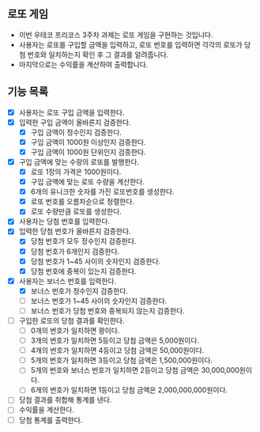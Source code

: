## 로또 게임

- 이번 우테코 프리코스 3주차 과제는 로또 게임을 구현하는 것입니다.
- 사용자는 로또를 구입할 금액을 입력하고, 로또 번호를 입력하면 각각의 로또가 당첨 번호와 일치하는지 확인 후 그 결과를 알려줍니다.
- 마지막으로는 수익률을 계산하여 출력합니다.

## 기능 목록

- [x] 사용자는 로또 구입 금액을 입력한다.
- [x] 입력한 구입 금액이 올바른지 검증한다.
    - [x] 구입 금액이 정수인지 검증한다.
    - [x] 구입 금액이 1000원 이상인지 검증한다.
    - [x] 구입 금액이 1000원 단위인지 검증한다.
- [x] 구입 금액에 맞는 수량의 로또를 발행한다.
    - [x] 로또 1장의 가격은 1000원이다.
    - [x] 구입 금액에 맞는 로또 수량을 계산한다.
    - [x] 6개의 유니크한 숫자를 가진 로또번호를 생성한다.
    - [x] 로또 번호를 오름차순으로 정렬한다.
    - [x] 로또 수량만큼 로또를 생성한다.
- [x] 사용자는 당첨 번호를 입력한다.
- [x] 입력한 당첨 번호가 올바른지 검증한다.
    - [x] 당첨 번호가 모두 정수인지 검증한다.
    - [x] 당첨 번호가 6개인지 검증한다.
    - [x] 당첨 번호가 1~45 사이의 숫자인지 검증한다.
    - [x] 당첨 번호에 중복이 있는지 검증한다.
- [x] 사용자는 보너스 번호를 입력한다.
    - [x] 보너스 번호가 정수인지 검증한다.
    - [ ] 보너스 번호가 1~45 사이의 숫자인지 검증한다.
    - [ ] 보너스 번호가 당첨 번호와 중복되지 않는지 검증한다.
- [ ] 구입한 로또의 당첨 결과를 확인한다.
    - [ ] 0개의 번호가 일치하면 꽝이다.
    - [ ] 3개의 번호가 일치하면 5등이고 당첨 금액은 5,000원이다.
    - [ ] 4개의 번호가 일치하면 4등이고 당첨 금액은 50,000원이다.
    - [ ] 5개의 번호가 일치하면 3등이고 당첨 금액은 1,500,000원이다.
    - [ ] 5개의 번호와 보너스 번호가 일치하면 2등이고 당첨 금액은 30,000,000원이다.
    - [ ] 6개의 번호가 일치하면 1등이고 당첨 금액은 2,000,000,000원이다.
- [ ] 당첨 결과를 취합해 통계를 낸다.
- [ ] 수익률을 계산한다.
- [ ] 당첨 통계를 출력한다.